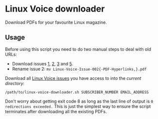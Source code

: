 # Linux Voice downloader
Download PDFs for your favourite Linux magazine.

## Usage

Before using this script you need to do two manual steps to deal with old URLs:

- Download issues [1](https://subs.linuxvoice.com/wp-content/uploads/2014/02/Linux-Voice-Issue-001.pdf), [2](https://subs.linuxvoice.com/wp-content/uploads/2014/03/Linux-Voice-Issue-002-PDF-Hyperlinks.pdf), [3](https://subs.linuxvoice.com/wp-content/uploads/Linux-Voice-Issue-003.pdf) and [5](https://subs.linuxvoice.com/wp-content/uploads/2014/06/Linux-Voice-Issue-005.pdf).
- Rename issue 2: `mv Linux-Voice-Issue-002{-PDF-Hyperlinks,}.pdf`

Download all [Linux Voice issues](https://subs.linuxvoice.com/) you have access to into the *current directory*:

    /path/to/linux-voice-downloader.sh SUBSCRIBER_NUMBER EMAIL_ADDRESS

Don't worry about getting exit code 8 as long as the last line of output is `0 redirections exceeded.` This is just the simplest way to ensure the script terminates after downloading all the existing PDFs.
